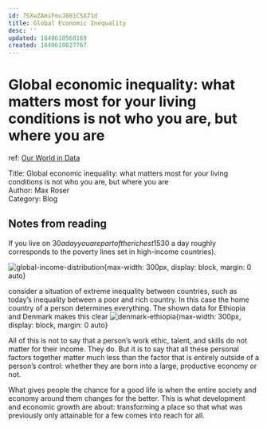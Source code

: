```yaml
---
id: 7SXwZAmiFmuJ881CSX71d
title: Global Economic Inequality
desc: ''
updated: 1640610568169
created: 1640610027767
---
```

# Global economic inequality: what matters most for your living conditions is not who you are, but where you are
ref: [Our World in Data](https://ourworldindata.org/global-economic-inequality-introduction) 

Title: Global economic inequality: what matters most for your living conditions is not who you are, but where you are  
Author: Max Roser  
Category: Blog 

## Notes from reading

If you live on $30 a day you are part of the richest 15% of the world ($30 a day roughly corresponds to the poverty lines set in high-income countries).

![global-income-distribution](https://ourworldindata.org/uploads/2021/12/linear-axis_global-distribution-2048x1756.png){max-width: 300px, display: block, margin: 0 auto}

consider a situation of extreme inequality between countries, such as today’s inequality between a poor and rich country. In this case the home country of a person determines everything. The shown data for Ethiopia and Denmark makes this clear
![denmark-ethiopia](https://ourworldindata.org/uploads/2021/11/simple-Incomes-poor-and-rich-country-Ethiopia-vs-Denmark-2018-800x125.png){max-width: 300px, display: block, margin: 0 auto}

All of this is not to say that a person’s work ethic, talent, and skills do not matter for their income. They do. But it is to say that all these personal factors together matter much less than the factor that is entirely outside of a person’s control: whether they are born into a large, productive economy or not.

What gives people the chance for a good life is when the entire society and economy around them changes for the better. This is what development and economic growth are about: transforming a place so that what was previously only attainable for a few comes into reach for all.